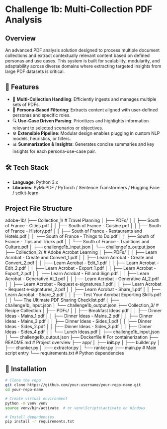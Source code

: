 # Challenge 1b: Multi-Collection PDF Analysis

## Overview

An advanced PDF analysis solution designed to process multiple document collections and extract contextually relevant content based on defined personas and use cases. This system is built for scalability, modularity, and adaptability across diverse domains where extracting targeted insights from large PDF datasets is critical.


## 🔧 Features

- 📁 **Multi-Collection Handling**: Efficiently ingests and manages multiple sets of PDFs.
- 🧠 **Persona-Based Filtering**: Extracts content aligned with user-defined personas and specific roles.
- 🔍 **Use-Case Driven Parsing**: Prioritizes and highlights information relevant to selected scenarios or objectives.
- ⚙️ **Extensible Pipeline**: Modular design enables plugging in custom NLP models, heuristics, or filters.
- 📊 **Summarization & Insights**: Generates concise summaries and key insights for each persona-use-case pair.


## 🛠 Tech Stack

- **Language**: Python 3.x
- **Libraries**: PyMuPDF / PyTorch / Sentence Transformers / Hugging Face / scikit-learn

## Project File Structure 
adobe-1b/
    ├── Collection_1/                  # Travel Planning
    │   ├── PDFs/
    │   │   ├── South of France - Cities.pdf
    │   │   ├── South of France - Cuisine.pdf
    │   │   ├── South of France - History.pdf
    │   │   ├── South of France - Restaurants and Hotels.pdf
    │   │   ├── South of France - Things to Do.pdf
    │   │   ├── South of France - Tips and Tricks.pdf
    │   │   └── South of France - Traditions and Culture.pdf
    │   ├── challenge1b_input.json
    │   └── challenge1b_output.json
    ├── Collection_2/                  # Adobe Acrobat Learning
    │   ├── PDFs/
    │   │   ├── Learn Acrobat - Create and Convert_1.pdf
    │   │   ├── Learn Acrobat - Create and Convert_2.pdf
    │   │   ├── Learn Acrobat - Edit_1.pdf
    │   │   ├── Learn Acrobat - Edit_2.pdf
    │   │   ├── Learn Acrobat - Export_1.pdf
    │   │   ├── Learn Acrobat - Export_2.pdf
    │   │   ├── Learn Acrobat - Fill and Sign.pdf
    │   │   ├── Learn Acrobat - Generative AI_1.pdf
    │   │   ├── Learn Acrobat - Generative AI_2.pdf
    │   │   ├── Learn Acrobat - Request e-signatures_1.pdf
    │   │   ├── Learn Acrobat - Request e-signatures_2.pdf
    │   │   ├── Learn Acrobat - Share_1.pdf
    │   │   ├── Learn Acrobat - Share_2.pdf
    │   │   ├── Test Your Acrobat Exporting Skills.pdf
    │   │   └── The Ultimate PDF Sharing Checklist.pdf
    │   ├── challenge1b_input.json
    │   └── challenge1b_output.json
    ├── Collection_3/                  # Recipe Collection
    │   ├── PDFs/
    │   │   ├── Breakfast Ideas.pdf
    │   │   ├── Dinner Ideas - Mains_1.pdf
    │   │   ├── Dinner Ideas - Mains_2.pdf
    │   │   ├── Dinner Ideas - Mains_3.pdf
    │   │   ├── Dinner Ideas - Sides_1.pdf
    │   │   ├── Dinner Ideas - Sides_2.pdf
    │   │   ├── Dinner Ideas - Sides_3.pdf
    │   │   ├── Dinner Ideas - Sides_4.pdf
    │   │   └── Lunch Ideas.pdf
    │   ├── challenge1b_input.json
    │   └── challenge1b_output.json
    ├── Dockerfile                     # For containerization
    ├── README.md                      # Project overview
    ├── app/
    │   ├── __init__.py
    │   ├── builder.py
    │   ├── chunker.py
    │   ├── extractor.py
    │   └── ranker.py
    ├── main.py                        # Main script entry
    └── requirements.txt              # Python dependencies

    
## 🚀 Installation

```bash
# Clone the repo
git clone https://github.com/your-username/your-repo-name.git
cd your-repo-name

# Create virtual environment
python -m venv venv
source venv/bin/activate  # or venv\Scripts\activate on Windows

# Install dependencies
pip install -r requirements.txt
